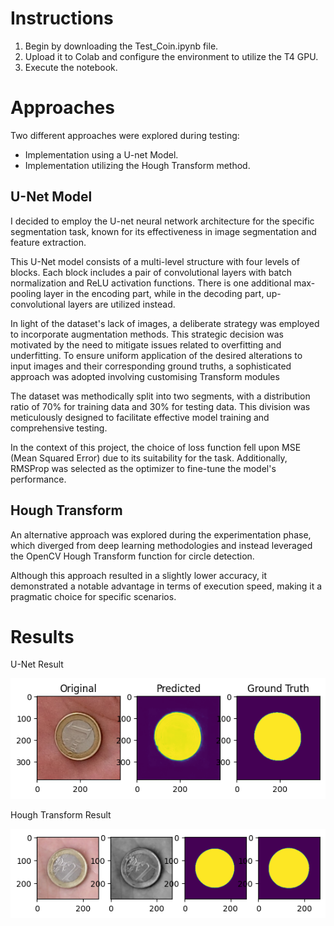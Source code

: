 # Instructions
1. Begin by downloading the Test_Coin.ipynb file.
2. Upload it to Colab and configure the environment to utilize the T4 GPU.
3. Execute the notebook.

# Approaches
Two different approaches were explored during testing:

* Implementation using a U-net Model.
* Implementation utilizing the Hough Transform method.


## U-Net Model
I decided to employ the U-net neural network architecture for the specific segmentation task, known for its effectiveness in image segmentation and feature extraction.

This U-Net model consists of a multi-level structure with four levels of blocks. Each block includes a pair of convolutional layers with batch normalization and ReLU activation functions. There is one additional max-pooling layer in the encoding part, while in the decoding part, up-convolutional layers are utilized instead.

In light of the dataset's lack of images, a deliberate strategy was employed to incorporate augmentation methods. This strategic decision was motivated by the need to mitigate issues related to overfitting and underfitting. To ensure uniform application of the desired alterations to input images and their corresponding ground truths, a sophisticated approach was adopted involving customising Transform modules

The dataset was methodically split into two segments, with a distribution ratio of 70% for training data and 30% for testing data. This division was meticulously designed to facilitate effective model training and comprehensive testing. 

In the context of this project, the choice of loss function fell upon MSE (Mean Squared Error) due to its suitability for the task. Additionally, RMSProp was selected as the optimizer to fine-tune the model's performance.

## Hough Transform
An alternative approach was explored during the experimentation phase, which diverged from deep learning methodologies and instead leveraged the OpenCV Hough Transform function for circle detection.

Although this approach resulted in a slightly lower accuracy, it demonstrated a notable advantage in terms of execution speed, making it a pragmatic choice for specific scenarios.

# Results
U-Net Result

![U-Net Result](https://github.com/ZippoCode/Tech-Test-ML-Coin/blob/main/results/u_net_results.png "U-Net result")

Hough Transform Result

![Hough Transform](https://github.com/ZippoCode/Tech-Test-ML-Coin/blob/main/results/hough_results.png)
